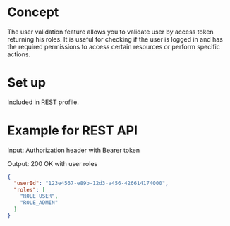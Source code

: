 # Concept

The user validation feature allows you to validate user by access token returning his roles. It is useful for checking
if the user is logged in and has the required permissions to access certain resources or perform specific actions.

# Set up

Included in REST profile.

# Example for REST API

Input: Authorization header with Bearer token

Output: 200 OK with user roles

```json
{
  "userId": "123e4567-e89b-12d3-a456-426614174000",
  "roles": [
    "ROLE_USER",
    "ROLE_ADMIN"
  ]
}
```

